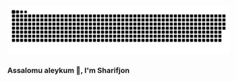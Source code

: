 <div>
  <img src="https://github.com/omadli/omadli/raw/master/output/github-contribution-grid-snake.svg" alt="snake"></center>
</div>


<h3>Assalomu aleykum 👋, I'm Sharifjon</h3>
